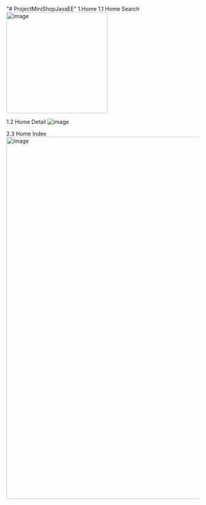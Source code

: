 "# ProjectMiniShopJavaEE" 
1.Home
1.1 Home Search
<img width="264" alt="image" src="https://user-images.githubusercontent.com/44714241/181416127-dc14bf23-2307-4405-9ff9-79f5aec24a9c.png">

1.2 Home Detail
![image](https://user-images.githubusercontent.com/44714241/181416077-6a3cdc5d-1721-4fe1-899b-26e457d16b52.png)

2.3 Home Index
<img width="945" alt="image" src="https://user-images.githubusercontent.com/44714241/181416015-a2a23c59-79be-452b-93bf-268b14ae8516.png">
